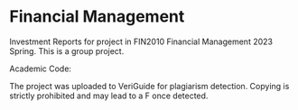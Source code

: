 # Financial Management

Investment Reports for project in FIN2010 Financial Management 2023 Spring.
This is a group project.

Academic Code:

The project was uploaded to VeriGuide for plagiarism detection. Copying is strictly prohibited and may lead to a F once detected.
